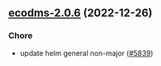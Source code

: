 

## [ecodms-2.0.6](https://github.com/truecharts/charts/compare/ecodms-2.0.5...ecodms-2.0.6) (2022-12-26)

### Chore

- update helm general non-major ([#5839](https://github.com/truecharts/charts/issues/5839))
  
  